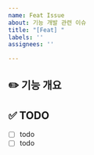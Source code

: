 ```yaml
---
name: Feat Issue
about: 기능 개발 관련 이슈
title: "[Feat] "
labels: ''
assignees: ''

---
```


## ✏️ 기능 개요

## ✅ TODO
- [ ] todo
- [ ] todo
